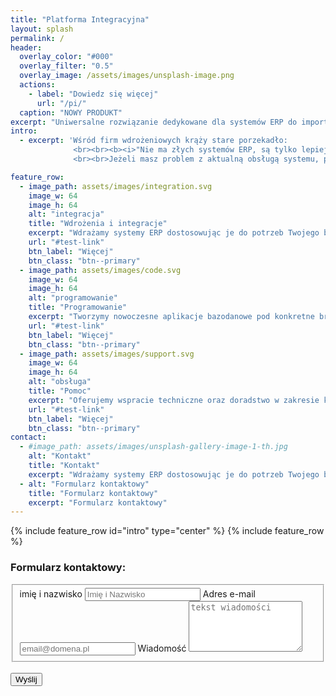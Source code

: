```yaml
---
title: "Platforma Integracyjna"
layout: splash
permalink: /
header:
  overlay_color: "#000"
  overlay_filter: "0.5"
  overlay_image: /assets/images/unsplash-image.png
  actions:
    - label: "Dowiedz się więcej"
      url: "/pi/"
  caption: "NOWY PRODUKT"
excerpt: "Uniwersalne rozwiązanie dedykowane dla systemów ERP do importu i eksport danych."
intro: 
  - excerpt: 'Wśród firm wdrożeniowych krąży stare porzekadło:
              <br><br><b><i>"Nie ma złych systemów ERP, są tylko lepiej lub gorzej wdrożone"</i></b>.
              <br><br>Jeżeli masz problem z aktualną obsługą systemu, potrzebujesz pomocy przy wdrożeniu lub usprawnieniu procesów w Twojej firmie skontaktuj się z Nami.'

feature_row:
  - image_path: assets/images/integration.svg
    image_w: 64
    image_h: 64
    alt: "integracja"
    title: "Wdrożenia i integracje"
    excerpt: "Wdrażamy systemy ERP dostosowując je do potrzeb Twojego biznesu. Integrujemy istniejące rozwiązania z systemami ERP."
    url: "#test-link"
    btn_label: "Więcej"
    btn_class: "btn--primary"
  - image_path: assets/images/code.svg
    image_w: 64
    image_h: 64
    alt: "programowanie"
    title: "Programowanie"
    excerpt: "Tworzymy nowoczesne aplikacje bazodanowe pod konkretne branże, wykorzystując do tego najlepsze technologie i standardy kodowania."
    url: "#test-link"
    btn_label: "Więcej"
    btn_class: "btn--primary"
  - image_path: assets/images/support.svg
    image_w: 64
    image_h: 64
    alt: "obsługa"
    title: "Pomoc"
    excerpt: "Oferujemy wspracie techniczne oraz doradstwo w zakresie konfiguracji, wdrożenia i obsługi systemów ERP."
    url: "#test-link"
    btn_label: "Więcej"
    btn_class: "btn--primary"
contact:
  - #image_path: assets/images/unsplash-gallery-image-1-th.jpg
    alt: "Kontakt"
    title: "Kontakt"
    excerpt: "Wdrażamy systemy ERP dostosowując je do potrzeb Twojego biznesu. Integrujemy istniejące rozwiązania z systemami ERP."
  - alt: "Formularz kontaktowy"
    title: "Formularz kontaktowy"
    excerpt: "Formularz kontaktowy"
---
```

{% include feature_row id="intro" type="center" %}
{% include feature_row %}

<h3>Formularz kontaktowy:</h3>
<script>
// javascript
window.onload = function() { 
  var el = document.getElementById('g-recaptcha-response'); 
  if (el) { 
    el.setAttribute('required', 'required'); 
  } 
}
</script>

<form id="fs-frm" name="simple-contact-form" accept-charset="utf-8" action="https://formspree.io/f/mleazawe" method="post">
  <fieldset id="fs-frm-inputs">
    <label for="full-name">imię i nazwisko</label>
    <input type="text" name="name" id="full-name" placeholder="Imię i Nazwisko" required="">
    <label for="email-address">Adres e-mail</label>
    <input type="email" name="_replyto" id="email-address" placeholder="email@domena.pl" required="">
    <label for="message">Wiadomość</label>
    <textarea rows="5" name="message" id="message" placeholder="tekst wiadomości" required=""></textarea>
    <input type="hidden" name="_subject" id="email-subject" value="Wiadomość z integi.pl">
  </fieldset>
  <div class="g-recaptcha" data-sitekey="6LdmEoMcAAAAAKbg4gCnuwMoT-9Td64sjtXs9Xik"></div>
  <br/>
  <input type="submit" value="Wyślij">
</form>